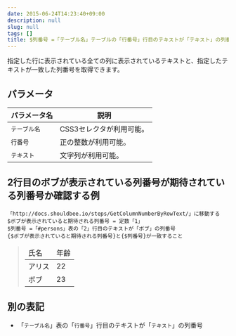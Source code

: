 ```yaml
---
date: 2015-06-24T14:23:40+09:00
description: null
slug: null
tags: []
title: $列番号 =「テーブル名」テーブルの「行番号」行目のテキストが「テキスト」の列番号
---
```


指定した行に表示されている全ての列に表示されているテキストと、指定したテキストが一致した列番号を取得できます。

## パラメータ

パラメータ名 | 説明
------|---------
`テーブル名` | CSS3セレクタが利用可能。
`行番号` | 正の整数が利用可能。
`テキスト` | 文字列が利用可能。

## 2行目のボブが表示されている列番号が期待されている列番号か確認する例

```
「http://docs.shouldbee.io/steps/GetColumnNumberByRowText/」に移動する
$ボブが表示されていると期待される列番号 = 定数「1」
$列番号 =「#persons」表の「2」行目のテキストが「ボブ」の列番号
{$ボブが表示されていると期待される列番号}と{$列番号}が一致すること
```

<blockquote>
<table id="persons">
  <thead>
    <tr>
        <td>氏名</td>
        <td>年齢</td>
    </tr>
  </thead>
  <tbody>
    <tr>
        <td>アリス</td>
        <td>22</td>
    </tr>
    <tr>
        <td>ボブ</td>
        <td>23</td>
    </tr>
  </tbody>
</table>
</blockquote>

## 別の表記

* 「`テーブル名`」表の「`行番号`」行目のテキストが「`テキスト`」の列番号
